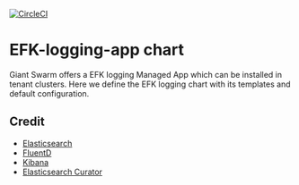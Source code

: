 [![CircleCI](https://circleci.com/gh/giantswarm/efk-logging-app.svg?style=shield)](https://circleci.com/gh/giantswarm/efk-logging-app)

# EFK-logging-app chart

Giant Swarm offers a EFK logging Managed App which can be installed in tenant clusters.
Here we define the EFK logging chart with its templates and default configuration.

## Credit

* [Elasticsearch](https://github.com/elastic/helm-charts/tree/master/elasticsearch)
* [FluentD](https://github.com/helm/charts/tree/master/stable/fluentd)
* [Kibana](https://github.com/elastic/helm-charts/tree/master/kibana)
* [Elasticsearch Curator](https://github.com/helm/charts/tree/master/stable/elasticsearch-curator)
